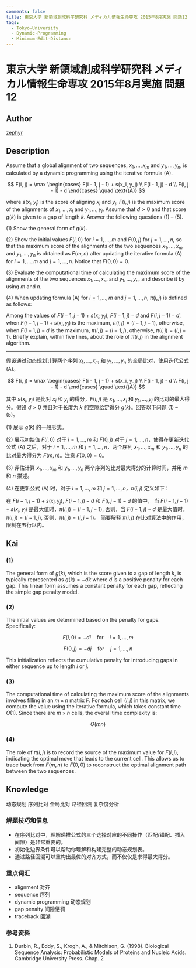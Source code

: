 ```yaml
---
comments: false
title: 東京大学 新領域創成科学研究科 メディカル情報生命専攻 2015年8月実施 問題12
tags:
  - Tokyo-University
  - Dynamic-Programming
  - Minimum-Edit-Distance
---
```


# 東京大学 新領域創成科学研究科 メディカル情報生命専攻 2015年8月実施 問題12

## **Author**
[zephyr](https://inshi-notes.zephyr-zdz.space/)

## **Description**
Assume that a global alignment of two sequences, $x_1, \dots, x_m$ and $y_1, \dots, y_n$, is calculated by a dynamic programming using the iterative formula (A).

$$
F(i, j) = \max
\begin{cases} 
F(i - 1, j - 1) + s(x_i, y_j) \\
F(i - 1, j) - d \\
F(i, j - 1) - d
\end{cases} \quad \text{(A)}
$$

where $s(x_i, y_j)$ is the score of aligning $x_i$ and $y_j$, $F(i, j)$ is the maximum score of the alignments of $x_1, \dots, x_i$ and $y_1, \dots, y_j$. Assume that $d > 0$ and that score $g(k)$ is given to a gap of length $k$. Answer the following questions (1) – (5).

(1) Show the general form of $g(k)$.

(2) Show the initial values $F(i,0)$ for $i = 1, \dots, m$ and $F(0, j)$ for $j = 1, \dots, n$, so that the maximum score of the alignments of the two sequences $x_1, \dots, x_m$ and $y_1, \dots, y_n$ is obtained as $F(m,n)$ after updating the iterative formula (A) for $i = 1, \dots, m$ and $j = 1, \dots, n$. Notice that $F(0,0) = 0$.

(3) Evaluate the computational time of calculating the maximum score of the alignments of the two sequences $x_1, \dots, x_m$ and $y_1, \dots, y_n$, and describe it by using $m$ and $n$.

(4) When updating formula (A) for $i = 1, \dots, m$ and $j = 1, \dots, n$, $\pi(i,j)$ is defined as follows:

Among the values of $F(i - 1, j - 1) + s(x_i, y_j)$, $F(i - 1, j) - d$ and $F(i, j - 1) - d$,
when $F(i - 1, j - 1) + s(x_i, y_j)$ is the maximum, $\pi(i, j) = (i - 1, j - 1)$,
otherwise, when $F(i - 1, j) - d$ is the maximum, $\pi(i, j) = (i - 1, j)$,
otherwise, $\pi(i, j) = (i, j - 1)$.
Briefly explain, within five lines, about the role of $\pi(i, j)$ in the alignment algorithm.

---

假设通过动态规划计算两个序列 $x_1, \dots, x_m$ 和 $y_1, \dots, y_n$ 的全局比对，使用迭代公式 (A)。

$$
F(i, j) = \max
\begin{cases} 
F(i - 1, j - 1) + s(x_i, y_j) \\
F(i - 1, j) - d \\
F(i, j - 1) - d
\end{cases} \quad \text{(A)}
$$

其中 $s(x_i, y_j)$ 是比对 $x_i$ 和 $y_j$ 的得分，$F(i, j)$ 是 $x_1, \dots, x_i$ 和 $y_1, \dots, y_j$ 的比对的最大得分。假设 $d > 0$ 并且对于长度为 $k$ 的空隙给定得分 $g(k)$。回答以下问题 (1) – (5)。

(1) 展示 $g(k)$ 的一般形式。

(2) 展示初始值 $F(i,0)$ 对于 $i = 1, \dots, m$ 和 $F(0, j)$ 对于 $j = 1, \dots, n$，使得在更新迭代公式 (A) 之后，对于 $i = 1, \dots, m$ 和 $j = 1, \dots, n$，两个序列 $x_1, \dots, x_m$ 和 $y_1, \dots, y_n$ 的比对最大得分为 $F(m,n)$。注意 $F(0,0) = 0$。

(3) 评估计算 $x_1, \dots, x_m$ 和 $y_1, \dots, y_n$ 两个序列的比对最大得分的计算时间，并用 $m$ 和 $n$ 描述。

(4) 在更新公式 (A) 时，对于 $i = 1, \dots, m$ 和 $j = 1, \dots, n$，$\pi(i,j)$ 定义如下：

在 $F(i - 1, j - 1) + s(x_i, y_j)$, $F(i - 1, j) - d$ 和 $F(i, j - 1) - d$ 的值中，
当 $F(i - 1, j - 1) + s(x_i, y_j)$ 是最大值时，$\pi(i, j) = (i - 1, j - 1)$,
否则，当 $F(i - 1, j) - d$ 是最大值时，$\pi(i, j) = (i - 1, j)$,
否则，$\pi(i, j) = (i, j - 1)$。
简要解释 $\pi(i, j)$ 在比对算法中的作用，限制在五行以内。

## **Kai**
### (1)

The general form of $g(k)$, which is the score given to a gap of length $k$, is typically represented as $g(k) = -dk$ where $d$ is a positive penalty for each gap. This linear form assumes a constant penalty for each gap, reflecting the simple gap penalty model.

### (2)

The initial values are determined based on the penalty for gaps. Specifically:

$$
F(i, 0) = -di \quad \text{for} \quad i = 1, \dots, m
$$

$$
F(0, j) = -dj \quad \text{for} \quad j = 1, \dots, n
$$

This initialization reflects the cumulative penalty for introducing gaps in either sequence up to length $i$ or $j$.

### (3)

The computational time of calculating the maximum score of the alignments involves filling in an $m \times n$ matrix $F$. For each cell $(i, j)$ in this matrix, we compute the value using the iterative formula, which takes constant time $O(1)$. Since there are $m \times n$ cells, the overall time complexity is:

$$
O(mn)
$$

### (4)

The role of $\pi(i, j)$ is to record the source of the maximum value for $F(i, j)$, indicating the optimal move that leads to the current cell. This allows us to trace back from $F(m, n)$ to $F(0, 0)$ to reconstruct the optimal alignment path between the two sequences.

## **Knowledge**

动态规划 序列比对 全局比对 路径回溯 复杂度分析

### 解题技巧和信息

- 在序列比对中，理解递推公式的三个选择对应的不同操作（匹配/错配、插入间隙）是非常重要的。
- 初始化边界条件可以帮助你理解和构建完整的动态规划表。
- 通过路径回溯可以重构出最优的对齐方式，而不仅仅是求得最大得分。

### 重点词汇

- alignment 对齐
- sequence 序列
- dynamic programming 动态规划
- gap penalty 间隙惩罚
- traceback 回溯

### 参考资料

1. Durbin, R., Eddy, S., Krogh, A., & Mitchison, G. (1998). Biological Sequence Analysis: Probabilistic Models of Proteins and Nucleic Acids. Cambridge University Press. Chap. 2
